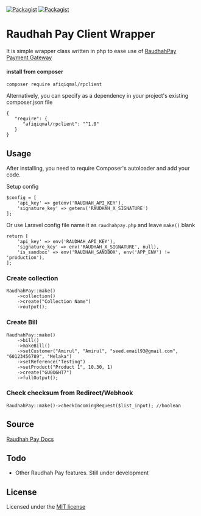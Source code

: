 [![Packagist](https://img.shields.io/packagist/dt/afiqiqmal/Rpclient.svg)](https://packagist.org/packages/afiqiqmal/Rpclient)
[![Packagist](https://img.shields.io/packagist/v/afiqiqmal/Rpclient.svg)](https://packagist.org/packages/afiqiqmal/Rpclient)

# Raudhah Pay Client Wrapper

It is simple wrapper class written in php to ease use of [RaudhahPay Payment Gateway](https://www.raudhahpay.com/) 


#### install from composer

```
composer require afiqiqmal/rpclient
```
Alternatively, you can specify as a dependency in your project's existing composer.json file
```
{
   "require": {
      "afiqiqmal/rpclient": "^1.0"
   }
}
```


## Usage
After installing, you need to require Composer's autoloader and add your code.

Setup config
```$xslt
$config = [
    'api_key' => getenv('RAUDHAH_API_KEY'),
    'signature_key' => getenv('RAUDHAH_X_SIGNATURE')
];
```

Or use Laravel config file name it as `raudhahpay.php` and leave `make()` blank
```
return [
    'api_key' => env('RAUDHAH_API_KEY'),
    'signature_key' => env('RAUDHAH_X_SIGNATURE', null),
    'is_sandbox' => env('RAUDHAH_SANDBOX', env('APP_ENV') != 'production'),
];

```


### Create collection
```$xslt
RaudhahPay::make()
    ->collection()
    ->create("Collection Name")
    ->output();
```


### Create Bill
```$xslt
RaudhahPay::make()
    ->bill()
    ->makeBill()
    ->setCustomer("Amirul", "Amirul", "seed.email93@gmail.com", "60123456789", "Melaka")
    ->setReference("Testing")
    ->setProduct("Product 1", 10.30, 1)
    ->create("GU0O6HT7")
    ->fullOutput();
```


### Check checksum from Redirect/Webhook
```$xslt
RaudhahPay::make()->checkIncomingRequest($list_input); //boolean
```

## Source
[Raudhah Pay Docs](https://documenter.getpostman.com/view/9723080/SWE57zKG?version=latest)

## Todo
- Other Raudhah Pay features. Still under development

## License
Licensed under the [MIT license](http://opensource.org/licenses/MIT)
